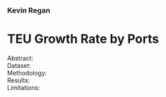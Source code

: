 ### Kevin Regan
# TEU Growth Rate by Ports


Abstract:  
Dataset:  
Methodology:  
Results:  
Limitations:  
